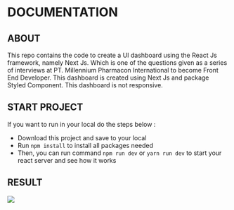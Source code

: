 # DOCUMENTATION

## ABOUT
This repo contains the code to create a UI dashboard using the React Js framework, namely Next Js. Which is one of the questions given as a series of interviews at PT. Millennium Pharmacon International to become Front End Developer. This dashboard is created using Next Js and package Styled Component. This dashboard is not responsive.

## START PROJECT

If you want to run in your local do the steps below :
- Download this project and save to your local 
- Run `npm install` to install all packages needed
- Then, you can run command `npm run dev` or `yarn run dev` to start your react server and see how it works

## RESULT

<div style="display: flex">
<img src="https://i.postimg.cc/vBQ2fMq5/Screen-Shot-2022-10-01-at-18-23-57.png" />
</div>



